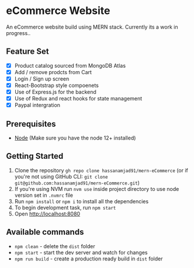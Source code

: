 # eCommerce Website

An eCommerce website build using MERN stack. Currently its a work in progress.. 

## Feature Set
- [x] Product catalog sourced from MongoDB Atlas
- [x] Add / remove prodcts from Cart
- [x] Login / Sign up screen
- [x] React-Bootstrap style compoenets
- [x] Use of Express.js for the backend
- [x] Use of Redux and react hooks for state management
- [x] Paypal intergration

## Prerequisites

* [Node](https://nodejs.org/) (Make sure you have the node 12+ installed)

## Getting Started

1. Clone the repository `gh repo clone hassanamjad91/mern-eCommerce` (or if you're not using GitHub CLI: `git clone git@github.com:hassanamjad91/mern-eCommerce.git`)
2. If you're using NVM run `nvm use` inside project directory to use node version set in `.nvmrc` file
3. Run `npm install` or `npm i` to install all the dependencies
4. To begin development task, run `npm start`
5. Open [http://localhost:8080](http://localhost:8080)

## Available commands

- `npm clean` - delete the `dist` folder
- `npm start` - start the dev server and watch for changes
- `npm run build` - create a production ready build in `dist` folder
